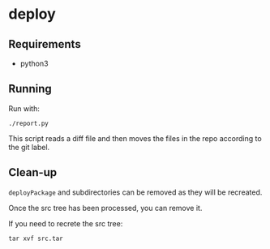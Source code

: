 # deploy

## Requirements 

- python3

## Running

Run with: 

```./report.py```

This script reads a diff file and then moves the files in the repo according to the git label. 

## Clean-up

`deployPackage` and subdirectories can be removed as they will be recreated. 

Once the src tree has been processed, you can remove it. 

If you need to recrete the src tree:

```tar xvf src.tar```


